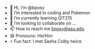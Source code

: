 - 👋 Hi, I’m @bposy
- 👀 I’m interested in coding and Pokemon
- 🌱 I’m currently learning GIT215
- 💞️ I’m looking to collaborate on ...
- 📫 How to reach me bposy@asu.edu
- 😄 Pronouns: He/Him
- ⚡ Fun fact: I met Sasha Colby twice

<!---
bposy/bposy is a ✨ special ✨ repository because its `README.md` (this file) appears on your GitHub profile.
You can click the Preview link to take a look at your changes.
--->
